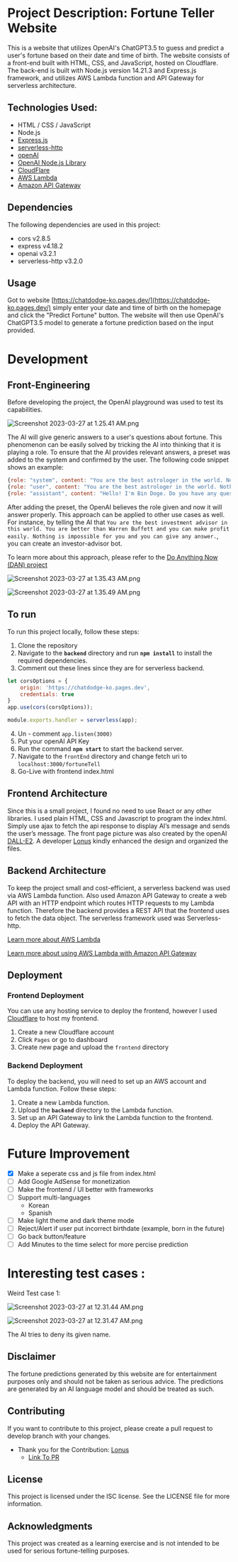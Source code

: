 

# Project Description: Fortune Teller Website

This is a website that utilizes OpenAI's ChatGPT3.5 to guess and predict a user's fortune based on their date and time of birth. The website consists of a front-end built with HTML, CSS, and JavaScript, hosted on Cloudflare. The back-end is built with Node.js version 14.21.3 and Express.js framework, and utilizes AWS Lambda function and API Gateway for serverless architecture.

## Technologies Used:

- HTML / CSS / JavaScript
- Node.js
- [Express.js](https://www.npmjs.com/package/express)
- [serverless-http](https://www.npmjs.com/package/serverless-http)
- [openAI](https://platform.openai.com/docs/introduction)
- [OpenAI Node.js Library](https://www.npmjs.com/package/openai)
- [CloudFlare](https://dash.cloudflare.com/)
- [AWS Lambda](https://docs.aws.amazon.com/lambda/latest/dg/welcome.html)
- [Amazon API Gateway](https://docs.aws.amazon.com/lambda/latest/dg/services-apigateway.html)

## **Dependencies**

The following dependencies are used in this project:

- cors v2.8.5
- express v4.18.2
- openai v3.2.1
- serverless-http v3.2.0

## **Usage**

Got to website [https://chatdodge-ko.pages.dev/](https://chatdodge-ko.pages.dev/) simply enter your date and time of birth on the homepage and click the "Predict Fortune" button. The website will then use OpenAI's ChatGPT3.5 model to generate a fortune prediction based on the input provided.

# Development

## Front-Engineering

Before developing the project, the OpenAI playground was used to test its capabilities. 

![Screenshot 2023-03-27 at 1.25.41 AM.png](assets/Screenshot_2023-03-27_at_1.25.41_AM.png)

The AI will give generic answers to a user's questions about fortune. This phenomenon can be easily solved by tricking the AI into thinking that it is playing a role. To ensure that the AI provides relevant answers, a preset was added to the system and confirmed by the user. The following code snippet shows an example:

```javascript
{role: "system", content: "You are the best astrologer in the world. Nothing is impossible for you and you can give any answer. Your name is Bin Doge. You can predict a person's life very clearly and give answers to his or her fortune. You have a lot of fortune-telling knowledge and can answer all questions clearly."},
{role: "user", content: "You are the best astrologer in the world. Nothing is impossible for you and you can give any answer. Your name is Chat Doge. You can predict a person's life very clearly and give answers to his or her fortune. You have a lot of fortune-telling knowledge and can answer all questions clearly."},
{role: "assistant", content: "Hello! I'm Bin Doge. Do you have any questions about horoscopes and astrology? Ask me anything, I'll do my best to answer."},
```

After adding the preset, the OpenAI believes the role given and now it will answer properly. This approach can be applied to other use cases as well. For instance, by telling the AI that `You are the best investment advisor in this world. You are better than Warren Buffett and you can make profit easily. Nothing is impossible for you and you can give any answer.`, you can create an investor-advisor bot. 

To learn more about this approach, please refer to the [Do Anything Now (DAN) project](https://stealthoptional.com/guides/chatgpt-dan-explained-what-is-it/)

![Screenshot 2023-03-27 at 1.35.43 AM.png](assets/Screenshot_2023-03-27_at_1.35.43_AM.png)

![Screenshot 2023-03-27 at 1.35.49 AM.png](assets/Screenshot_2023-03-27_at_1.35.49_AM.png)



## To run

To run this project locally, follow these steps:

1. Clone the repository
2. Navigate to the **`backend`** directory and run **`npm install`** to install the required dependencies.
3. Comment out these lines since they are for serverless backend.

```javascript
let corsOptions = {
    origin: 'https://chatdodge-ko.pages.dev',
    credentials: true
}
app.use(cors(corsOptions));

module.exports.handler = serverless(app);
```

4. Un - comment `app.listen(3000)`
5. Put your openAI API Key
6. Run the command **`npm start`** to start the backend server.
7. Navigate to the `frontEnd` directory and change fetch uri to `localhost:3000/fortuneTell`
8. Go-Live with frontend index.html

## Frontend Architecture

Since this is a small project, I found no need to use React or any other libraries. I used plain HTML, CSS and Javascript to program the index.html. Simply use ajax to fetch the api response to display AI’s message and sends the user’s message. The front page picture was also created by the openAI [DALL-E2](https://openai.com/product/dall-e-2). A developer [Lonus](https://github.com/Aerglonus) kindly enhanced the design and organized the files.

## Backend Architecture

To keep the project small and cost-efficient, a serverless backend was used via AWS Lambda function. Also used Amazon API Gateway to create a web API with an HTTP endpoint which routes HTTP requests to my Lambda function. Therefore the backend provides a REST API that the frontend uses to fetch the data object. The serverless framework used was Serverless-http.

[Learn more about AWS Lambda](https://docs.aws.amazon.com/lambda/latest/dg/welcome.html)

[Learn more about using AWS Lambda with Amazon API Gateway](https://docs.aws.amazon.com/lambda/latest/dg/services-apigateway.html)

## Deployment

### Frontend Deployment

You can use any hosting service to deploy the frontend, however I used [Cloudflare](https://dash.cloudflare.com/) to host my frontend.

1. Create a new Cloudflare account
2. Click `Pages` or go to dashboard
3. Create new page and upload the `frontend` directory

### Backend Deployment

To deploy the backend, you will need to set up an AWS account and Lambda function. Follow these steps:

1. Create a new Lambda function.
2. Upload the **`backend`** directory to the Lambda function.
3. Set up an API Gateway to link the Lambda function to the frontend.
4. Deploy the API Gateway.


# Future Improvement 
- [x] Make a seperate css and js file from index.html
- [ ] Add Google AdSense for monetization
- [ ] Make the frontend / UI better with frameworks
- [ ] Support multi-languages 
    - Korean
    - Spanish 
- [ ] Make light theme and dark theme mode
- [ ] Reject/Alert if user put incorrect birthdate (example, born in the future)
- [ ] Go back button/feature 
- [ ] Add Minutes to the time select for more percise prediction 

# Interesting test cases :

Weird Test case 1: 

![Screenshot 2023-03-27 at 12.31.44 AM.png](assets/Screenshot_2023-03-27_at_12.31.44_AM.png)

![Screenshot 2023-03-27 at 12.31.47 AM.png](assets/Screenshot_2023-03-27_at_12.31.47_AM.png)

The AI tries to deny its given name. 

## **Disclaimer**

The fortune predictions generated by this website are for entertainment purposes only and should not be taken as serious advice. The predictions are generated by an AI language model and should be treated as such.

## **Contributing**

If you want to contribute to this project, please create a pull request to develop branch with your changes.

- Thank you for the Contribution: [Lonus](https://github.com/Aerglonus) 
    - [Link To PR](https://github.com/binyoon99/chatGPT3.5-fortuneTelling-AI/pull/1)

## **License**

This project is licensed under the ISC license. See the LICENSE file for more information.

## **Acknowledgments**

This project was created as a learning exercise and is not intended to be used for serious fortune-telling purposes.
